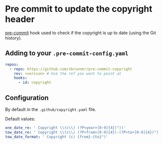 # Pre commit to update the copyright header

[pre-commit](https://pre-commit.com/) hook used to check if the copyright is up to date (using the Git history).

## Adding to your `.pre-commit-config.yaml`

```yaml
repos:
  - repo: https://github.com/sbrunner/pre-commit-copyright
    rev: <version> # Use the ref you want to point at
    hooks:
      - id: copyright
```

## Configuration

By default in the `.github/copyright.yaml` file.

Default values:

```yaml
one_date_re: ' Copyright \\(c\\) (?P<year>[0-9]{4})"))'
tow_date_re: ' Copyright \\(c\\) (?P<from>[0-9]{4})-(?P<to>[0-9]{4})")'
tow_date_format: ' Copyright (c) {from}-{to}")'
```

